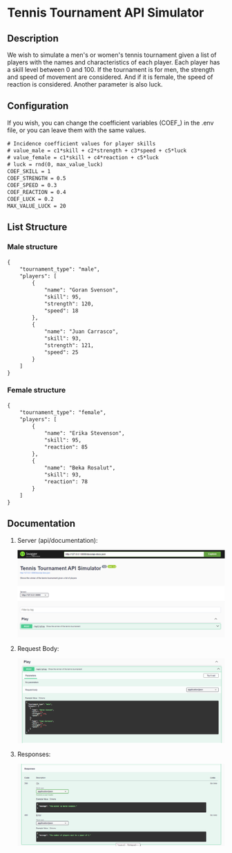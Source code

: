 # Tennis Tournament API Simulator

## Description
We wish to simulate a men's or women's tennis tournament given a list of players with the names and characteristics of each player.
Each player has a skill level between 0 and 100.
If the tournament is for men, the strength and speed of movement are considered. And if it is female, the speed of reaction is considered. Another parameter is also luck.

## Configuration
If you wish, you can change the coefficient variables (COEF_) in the .env file, or you can leave them with the same values.
    
    # Incidence coefficient values for player skills
    # value_male = c1*skill + c2*strength + c3*speed + c5*luck 
    # value_female = c1*skill + c4*reaction + c5*luck
    # luck = rnd(0, max_value_luck)
    COEF_SKILL = 1
    COEF_STRENGTH = 0.5
    COEF_SPEED = 0.3
    COEF_REACTION = 0.4
    COEF_LUCK = 0.2
    MAX_VALUE_LUCK = 20

## List Structure
###  Male structure
    {
        "tournament_type": "male",
        "players": [
            {
                "name": "Goran Svenson",
                "skill": 95,
                "strength": 120,
                "speed": 18
            },
            {
                "name": "Juan Carrasco",
                "skill": 93,
                "strength": 121,
                "speed": 25
            }
        ]
    }

### Female structure
    {
        "tournament_type": "female",
        "players": [
            {
                "name": "Erika Stevenson",
                "skill": 95,
                "reaction": 85
            },
            {
                "name": "Beka Rosalut",
                "skill": 93,
                "reaction": 78
            }
        ]
    }

## Documentation

1. Server (api/documentation):

    ![Server](images/01.png)

2. Request Body:

    ![Request Body](images/02.png)

3. Responses:

    ![Responses](images/03.png)

